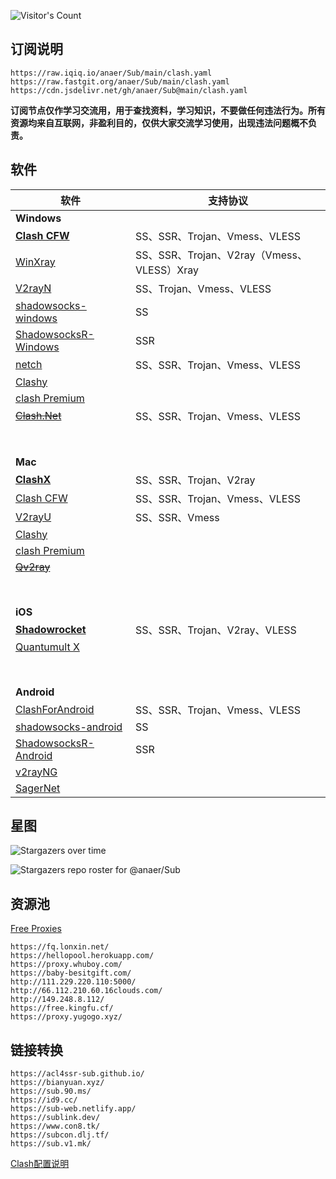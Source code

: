 ![Visitor's Count](https://profile-counter.glitch.me/anaer_Sub/count.svg)

## 订阅说明

```
https://raw.iqiq.io/anaer/Sub/main/clash.yaml
https://raw.fastgit.org/anaer/Sub/main/clash.yaml
https://cdn.jsdelivr.net/gh/anaer/Sub@main/clash.yaml
```

**订阅节点仅作学习交流用，用于查找资料，学习知识，不要做任何违法行为。所有资源均来自互联网，非盈利目的，仅供大家交流学习使用，出现违法问题概不负责。**

## 软件

| 软件                                                                                | 支持协议                                   |
| ----------------------------------------------------------------------------------- | ------------------------------------------ |
| **Windows**                                                                             |                                            |
| [**Clash CFW**](https://github.com/Fndroid/clash_for_windows_pkg/releases)          | SS、SSR、Trojan、Vmess、VLESS              |
| [WinXray](https://github.com/TheMRLL/winxray/releases)                              | SS、SSR、Trojan、V2ray（Vmess、VLESS）Xray |
| [V2rayN](https://github.com/2dust/v2rayN/releases)                                  | SS、Trojan、Vmess、VLESS                   |
| [shadowsocks-windows](https://github.com/shadowsocks/shadowsocks-windows/releases)  | SS                                         |
| [ShadowsocksR-Windows](https://github.com/HMBSbige/ShadowsocksR-Windows/releases)   | SSR                                        |
| [netch](https://github.com/netchx/netch/releases)                                   | SS、SSR、Trojan、Vmess、VLESS              |
| [Clashy](https://github.com/SpongeNobody/Clashy/releases)                           |
| [clash Premium](https://github.com/Dreamacro/clash/releases/tag/premium)            |
| [~~Clash.Net~~](https://github.com/ClashDotNetFramework/ClashDotNetFramework/releases/) | SS、SSR、Trojan、Vmess、VLESS              |
| <br/><br/>                                                                          |                                            |
| **Mac**                                                                                 |                                            |
| [**ClashX**](https://github.com/yichengchen/clashX/releases)                        | SS、SSR、Trojan、V2ray                     |
| [Clash CFW](https://github.com/Fndroid/clash_for_windows_pkg/releases)              | SS、SSR、Trojan、Vmess、VLESS              |
| [V2rayU](https://github.com/yanue/V2rayU/releases)                                  | SS、SSR、Vmess                             |
| [Clashy](https://github.com/SpongeNobody/Clashy/releases)                           |
| [clash Premium](https://github.com/Dreamacro/clash/releases/tag/premium)            |
| [~~Qv2ray~~](https://github.com/Qv2ray/Qv2ray/releases)                      |                                            |
| <br/><br/>                                                                          |                                            |
| **iOS**                                                                                 |                                            |
| [**Shadowrocket**](https://apps.apple.com/bo/app/shadowrocket/id932747118?l=en)     | SS、SSR、Trojan、V2ray、VLESS              |
| [Quantumult X](https://apps.apple.com/us/app/id1443988620)                          |
| <br/><br/>                                                                          |                                            |
| **Android**                                                                             |                                            |
| [ClashForAndroid](https://github.com/Kr328/ClashForAndroid/releases)                | SS、SSR、Trojan、Vmess、VLESS              |
| [shadowsocks-android](https://github.com/shadowsocks/shadowsocks-android/releases)  | SS                                         |
| [ShadowsocksR-Android](https://github.com/HMBSbige/ShadowsocksR-Android/releases)   | SSR                                        |
| [v2rayNG](https://github.com/2dust/v2rayNG/releases)                                |
| [SagerNet](https://github.com/SagerNet/SagerNet/releases)                           |

## 星图

![Stargazers over time](https://starchart.cc/anaer/Sub.svg)

![Stargazers repo roster for @anaer/Sub](https://reporoster.com/stars/anaer/Sub)

## 资源池

[Free Proxies](https://cn.bing.com/search?q=free+proxies+%E7%9B%AE%E5%89%8D%E5%85%B1%E6%9C%89%E6%8A%93%E5%8F%96%E6%BA%90)

```
https://fq.lonxin.net/
https://hellopool.herokuapp.com/
https://proxy.whuboy.com/
https://baby-besitgift.com/
http://111.229.220.110:5000/
http://66.112.210.60.16clouds.com/
http://149.248.8.112/
https://free.kingfu.cf/
https://proxy.yugogo.xyz/
```

## 链接转换

```
https://acl4ssr-sub.github.io/
https://bianyuan.xyz/
https://sub.90.ms/
https://id9.cc/
https://sub-web.netlify.app/
https://sublink.dev/
https://www.con8.tk/
https://subcon.dlj.tf/
https://sub.v1.mk/
```

[Clash配置说明](https://lancellc.gitbook.io/clash/)
